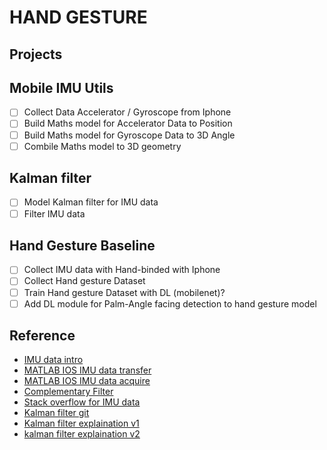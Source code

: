 # HAND GESTURE  

## Projects  

## Mobile IMU Utils  
- [ ] Collect Data Accelerator / Gyroscope from Iphone  
- [ ] Build Maths model for Accelerator Data to Position  
- [ ] Build Maths model for Gyroscope Data to 3D Angle  
- [ ] Combile Maths model to 3D geometry

## Kalman filter  
- [ ] Model Kalman filter for IMU data  
- [ ] Filter IMU data  

## Hand Gesture Baseline  
- [ ] Collect IMU data with Hand-binded with Iphone  
- [ ] Collect Hand gesture Dataset  
- [ ] Train Hand gesture Dataset with DL (mobilenet)?  
- [ ] Add DL module for Palm-Angle facing detection to hand gesture model  

## Reference    

- [IMU data intro](http://www.starlino.com/imu_guide.html)  
- [MATLAB IOS IMU data transfer](https://www.mathworks.com/hardware-support/iphone-sensor.html)  
- [MATLAB IOS IMU data acquire](https://www.mathworks.com/help/supportpkg/iossensor/examples/acquire-and-plot-angular-velocity-and-orientation-data-from-your-apple-ios-device.html)  
- [Complementary Filter](http://web.archive.org/web/20091121085323/http://www.mikroquad.com/bin/view/Research/ComplementaryFilter)  
- [Stack overflow for IMU data](https://stackoverflow.com/questions/1586658/combine-gyroscope-and-accelerometer-data)  
- [Kalman filter git](https://github.com/rlabbe/Kalman-and-Bayesian-Filters-in-Python)  
- [Kalman filter explaination v1](https://www.kalmanfilter.net/alphabeta.html)
- [kalman filter explaination v2](https://medium.com/@serrano_223/extended-kalman-filters-for-dummies-4168c68e2117)